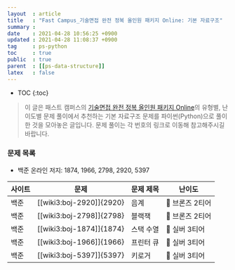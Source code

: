 ```yaml
---
layout  : article
title   : "Fast Campus_기술면접 완전 정복 올인원 패키지 Online: 기본 자료구조"
summary : 
date    : 2021-04-28 10:56:25 +0900
updated : 2021-04-28 11:08:37 +0900
tag     : ps-python
toc     : true
public  : true
parent  : [[ps-data-structure]]
latex   : false
---
```

* TOC
{:toc}

> 이 글은 패스트 캠퍼스의 [기술면접 완전 정복 올인원 패키지 Online](https://fastcampus.co.kr/dev_online_algo)의 유형별, 난이도별 문제 풀이에서 추천하는 기본 자료구조 문제를 파이썬(Python)으로 풀이한 것을 모아놓은 글입니다. 문제 풀이는 각 번호의 링크로 이동해 참고해주시길 바랍니다.

### 문제 목록

* 백준 온라인 저지: 1874, 1966, 2798, 2920, 5397

| 사이트 | 문제                     | 문제 제목  | 난이도          |
| ------ | ------------------------ | ---------- | --------------- |
| 백준   | [[wiki3:boj-2920]]{2920} | 음계       | 🥉 브론즈 2티어 |
| 백준   | [[wiki3:boj-2798]]{2798} | 블랙잭     | 🥉 브론즈 2티어 |
| 백준   | [[wiki3:boj-1874]]{1874} | 스택 수열  | 🥈 실버 3티어   |
| 백준   | [[wiki3:boj-1966]]{1966} | 프린터 큐  | 🥈 실버 3티어   |
| 백준   | [[wiki3:boj-5397]]{5397} | 키로거     | 🥈 실버 3티어   |
